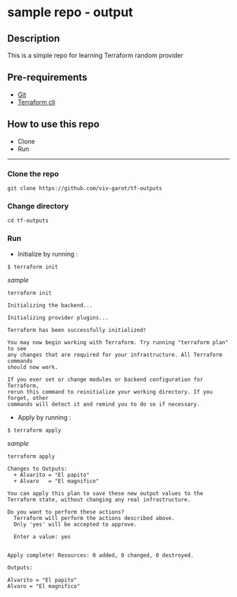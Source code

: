 # sample repo - output

## Description
This is a simple repo for learning Terraform random provider

## Pre-requirements

* [Git](https://git-scm.com/book/en/v2/Getting-Started-Installing-Git) 
* [Terraform cli](https://learn.hashicorp.com/tutorials/terraform/install-cli)

## How to use this repo

- Clone
- Run

---

### Clone the repo

```
git clone https://github.com/viv-garot/tf-outputs
```

### Change directory

```
cd tf-outputs
```

### Run

* Initialize by running :

```
$ terraform init
```

_sample_

```
terraform init

Initializing the backend...

Initializing provider plugins...

Terraform has been successfully initialized!

You may now begin working with Terraform. Try running "terraform plan" to see
any changes that are required for your infrastructure. All Terraform commands
should now work.

If you ever set or change modules or backend configuration for Terraform,
rerun this command to reinitialize your working directory. If you forget, other
commands will detect it and remind you to do so if necessary.
```

* Apply by running :

```
$ terraform apply
```

_sample_

```
terraform apply

Changes to Outputs:
  + Alvarito = "El papito"
  + Alvaro   = "El magnifico"

You can apply this plan to save these new output values to the Terraform state, without changing any real infrastructure.

Do you want to perform these actions?
  Terraform will perform the actions described above.
  Only 'yes' will be accepted to approve.

  Enter a value: yes


Apply complete! Resources: 0 added, 0 changed, 0 destroyed.

Outputs:

Alvarito = "El papito"
Alvaro = "El magnifico"
```
